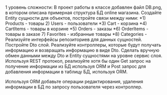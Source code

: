1 уровень сложности: В проект работы в классе добавлен файл DB.png, в котором описана примерная структура БД online магазина.
Создайте Entity сущности для объектов, постройте связи между ними:
*1) Products - товары
2) Users - пользователи
   *3) Cart - корзина
   *4) CartItems - товары в корзине
   *5) Orders - заказы
   *6) OrderItems - товары в заказе
7) Favorites - избранные товары
   *8) Categories -
   Реализуйте интерфейсы репозиториев для данных сущностей.
   Постройте Dto слой.
   Реализуйте контроллеры, которые будут получать информацию и возвращать информацию в виде Dto.
   Сделать вручную обмен данными между Dto и Entity сущностями на уровне сервис слоя.
   Используя REST протокол, реализуйте хотя бы один Get запрос на получение информации из БД
   используя ORM и Post запрос для добавления информации в таблицу БД, используя ORM.


Используя ORM добавьте операции редактирования, удаления информации в БД по запросу пользователя
через контроллер.